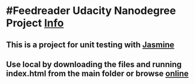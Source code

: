#Feedreader Udacity Nanodegree Project [Info](https://review.udacity.com/#!/rubrics/18/view)
===============================
## This is a project for unit testing with [Jasmine](https://github.com/jasmine/jasmine)
## Use local by downloading the files and running index.html from the main folder or browse [online](https://gabrielcmoraru.github.io/feedreader/)
